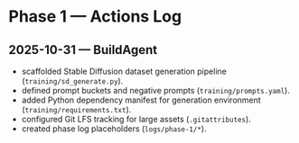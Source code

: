 # Phase 1 — Actions Log

## 2025-10-31 — BuildAgent
- scaffolded Stable Diffusion dataset generation pipeline (`training/sd_generate.py`).
- defined prompt buckets and negative prompts (`training/prompts.yaml`).
- added Python dependency manifest for generation environment (`training/requirements.txt`).
- configured Git LFS tracking for large assets (`.gitattributes`).
- created phase log placeholders (`logs/phase-1/*`).

